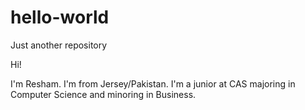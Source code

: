 # hello-world
Just another repository

Hi!

I'm Resham. I'm from Jersey/Pakistan. 
I'm a junior at CAS majoring in Computer Science and minoring in Business.
